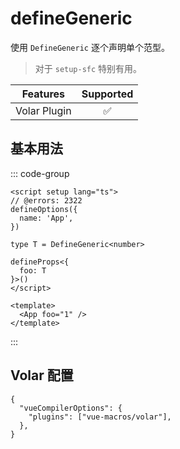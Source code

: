 # defineGeneric <PackageVersion name="@vue-macros/volar" />

<StabilityLevel level="stable" />

使用 `DefineGeneric` 逐个声明单个范型。

> 对于 `setup-sfc` 特别有用。

|   Features   |     Supported      |
| :----------: | :----------------: |
| Volar Plugin | :white_check_mark: |

## 基本用法

::: code-group

```vue [App.vue] twoslash
<script setup lang="ts">
// @errors: 2322
defineOptions({
  name: 'App',
})

type T = DefineGeneric<number>

defineProps<{
  foo: T
}>()
</script>

<template>
  <App foo="1" />
</template>
```

:::

## Volar 配置

```jsonc {3} [tsconfig.json]
{
  "vueCompilerOptions": {
    "plugins": ["vue-macros/volar"],
  },
}
```
